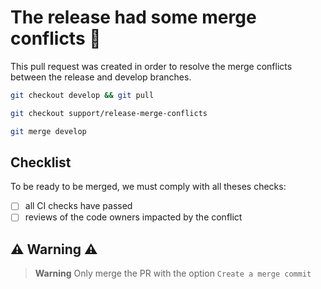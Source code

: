 # The release had some merge conflicts :rotating_light:

This pull request was created in order to resolve the merge conflicts between the release and develop branches.

```bash
git checkout develop && git pull

git checkout support/release-merge-conflicts

git merge develop
```

## Checklist

To be ready to be merged, we must comply with all theses checks:

- [ ] all CI checks have passed
- [ ] reviews of the code owners impacted by the conflict

## ⚠️ Warning ⚠️

> **Warning**
> Only merge the PR with the option `Create a merge commit`

